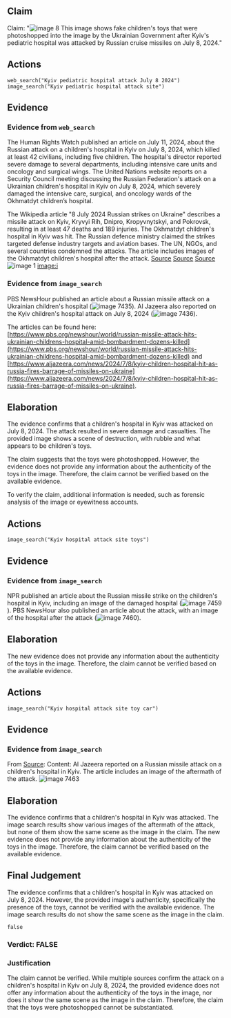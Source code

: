 ## Claim
Claim: "![image 8](media/10.jpg) This image shows fake children's toys that were photoshopped into the image by the Ukrainian Government after Kyiv's pediatric hospital was attacked by Russian cruise missiles on July 8, 2024."

## Actions
```
web_search("Kyiv pediatric hospital attack July 8 2024")
image_search("Kyiv pediatric hospital attack site")
```

## Evidence
### Evidence from `web_search`
The Human Rights Watch published an article on July 11, 2024, about the Russian attack on a children's hospital in Kyiv on July 8, 2024, which killed at least 42 civilians, including five children. The hospital's director reported severe damage to several departments, including intensive care units and oncology and surgical wings. The United Nations website reports on a Security Council meeting discussing the Russian Federation's attack on a Ukrainian children's hospital in Kyiv on July 8, 2024, which severely damaged the intensive care, surgical, and oncology wards of the Okhmatdyt children’s hospital.

The Wikipedia article "8 July 2024 Russian strikes on Ukraine" describes a missile attack on Kyiv, Kryvyi Rih, Dnipro, Kropyvnytskyi, and Pokrovsk, resulting in at least 47 deaths and 189 injuries. The Okhmatdyt children's hospital in Kyiv was hit. The Russian defence ministry claimed the strikes targeted defense industry targets and aviation bases. The UN, NGOs, and several countries condemned the attacks. The article includes images of the Okhmatdyt children's hospital after the attack.
[Source](https://www.hrw.org/news/2024/07/11/russias-july-8-attack-childrens-hospital-ukraine)
[Source](https://press.un.org/en/2024/sc15761.doc.htm)
[Source](https://en.wikipedia.org/wiki/8_July_2024_Russian_strikes_on_Ukraine)
![image 1](media/0.jpg) <image:i>


### Evidence from `image_search`
PBS NewsHour published an article about a Russian missile attack on a Ukrainian children's hospital (![image 7435](media/2025-08-30_07-44-1756539857-028402.jpg)). Al Jazeera also reported on the Kyiv children's hospital attack on July 8, 2024 (![image 7436](media/2025-08-30_07-44-1756539857-188852.jpg)).

The articles can be found here: [https://www.pbs.org/newshour/world/russian-missile-attack-hits-ukrainian-childrens-hospital-amid-bombardment-dozens-killed](https://www.pbs.org/newshour/world/russian-missile-attack-hits-ukrainian-childrens-hospital-amid-bombardment-dozens-killed) and [https://www.aljazeera.com/news/2024/7/8/kyiv-children-hospital-hit-as-russia-fires-barrage-of-missiles-on-ukraine](https://www.aljazeera.com/news/2024/7/8/kyiv-children-hospital-hit-as-russia-fires-barrage-of-missiles-on-ukraine).


## Elaboration
The evidence confirms that a children's hospital in Kyiv was attacked on July 8, 2024. The attack resulted in severe damage and casualties. The provided image shows a scene of destruction, with rubble and what appears to be children's toys.

The claim suggests that the toys were photoshopped. However, the evidence does not provide any information about the authenticity of the toys in the image. Therefore, the claim cannot be verified based on the available evidence.

To verify the claim, additional information is needed, such as forensic analysis of the image or eyewitness accounts.


## Actions
```
image_search("Kyiv hospital attack site toys")
```

## Evidence
### Evidence from `image_search`
NPR published an article about the Russian missile strike on the children's hospital in Kyiv, including an image of the damaged hospital (![image 7459](media/2025-08-30_07-45-1756539910-426540.jpg)). PBS NewsHour also published an article about the attack, with an image of the hospital after the attack (![image 7460](media/2025-08-30_07-45-1756539910-784077.jpg)).



## Elaboration
The new evidence does not provide any information about the authenticity of the toys in the image. Therefore, the claim cannot be verified based on the available evidence.


## Actions
```
image_search("Kyiv hospital attack site toy car")
```

## Evidence
### Evidence from `image_search`
From [Source](https://www.aljazeera.com/news/2023/12/13/dozens-hurt-childrens-hospital-damaged-in-russian-missile-attack-on-kyiv): 
Content: Al Jazeera reported on a Russian missile attack on a children's hospital in Kyiv. The article includes an image of the aftermath of the attack. ![image 7463](media/2025-08-30_07-45-1756539927-239562.jpg)


## Elaboration
The evidence confirms that a children's hospital in Kyiv was attacked. The image search results show various images of the aftermath of the attack, but none of them show the same scene as the image in the claim. The new evidence does not provide any information about the authenticity of the toys in the image. Therefore, the claim cannot be verified based on the available evidence.


## Final Judgement
The evidence confirms that a children's hospital in Kyiv was attacked on July 8, 2024. However, the provided image's authenticity, specifically the presence of the toys, cannot be verified with the available evidence. The image search results do not show the same scene as the image in the claim.

`false`

### Verdict: FALSE

### Justification
The claim cannot be verified. While multiple sources confirm the attack on a children's hospital in Kyiv on July 8, 2024, the provided evidence does not offer any information about the authenticity of the toys in the image, nor does it show the same scene as the image in the claim. Therefore, the claim that the toys were photoshopped cannot be substantiated.
